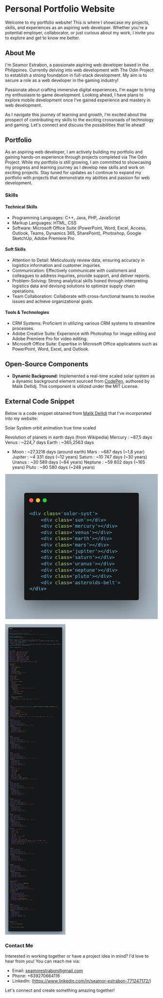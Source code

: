 # Personal Portfolio Website

Welcome to my portfolio website! This is where I showcase my projects, skills, and experiences as an aspiring web developer. Whether you're a potential employer, collaborator, or just curious about my work, I invite you to explore and get to know me better.

## About Me

I'm Seamor Estrabon, a passionate aspiring web developer based in the Philippines. Currently delving into web development with The Odin Project to establish a strong foundation in full-stack development. My aim is to secure a role as a web developer in the gaming industry!

Passionate about crafting immersive digital experiences, I'm eager to bring my enthusiasm to game development. Looking ahead, I have plans to explore mobile development once I've gained experience and mastery in web development.

As I navigate this journey of learning and growth, I'm excited about the prospect of contributing my skills to the exciting crossroads of technology and gaming. Let's connect and discuss the possibilities that lie ahead!

## Portfolio

As an aspiring web developer, I am actively building my portfolio and gaining hands-on experience through projects completed via The Odin Project. While my portfolio is still growing, I am committed to showcasing my progress and learning journey as I develop new skills and work on exciting projects. Stay tuned for updates as I continue to expand my portfolio with projects that demonstrate my abilities and passion for web development.

### Skills

#### Technical Skills

- Programming Languages: C++, Java, PHP, JavaScript
- Markup Languages: HTML, CSS
- Software: Microsoft Office Suite (PowerPoint, Word, Excel, Access, Outlook, Teams, Dynamics 365, SharePoint), Photoshop, Google SketchUp, Adobe Premiere Pro

#### Soft Skills

- Attention to Detail: Meticulously review data, ensuring accuracy in logistics information and customer inquiries.
- Communication: Effectively communicate with customers and colleagues to address inquiries, provide support, and deliver reports.
- Problem-Solving: Strong analytical skills honed through interpreting logistics data and devising solutions to optimize supply chain operations.
- Team Collaboration: Collaborate with cross-functional teams to resolve issues and achieve organizational goals.

#### Tools & Technologies

- CRM Systems: Proficient in utilizing various CRM systems to streamline processes.
- Adobe Creative Suite: Experience with Photoshop for image editing and Adobe Premiere Pro for video editing.
- Microsoft Office Suite: Expertise in Microsoft Office applications such as PowerPoint, Word, Excel, and Outlook.

## Open-Source Components

- **Dynamic Background:** Implemented a real-time scaled solar system as a dynamic background element sourced from [CodePen](https://codepen.io/kowlor/pen/ZYYQoy), authored by Malik Dellidj. This component is utilized under the MIT License.

## External Code Snippet

Below is a code snippet obtained from [Malik Dellidj](https://codepen.io/kowlor/pen/ZYYQoy) that I've incorporated into my website:

Solar System orbit animation true time scaled

Revolution of planets in earth days (from Wikipedia)
Mercury : ~87,5 days
Venus : ~224,7 days
Earth : ~365,2563 days

- Moon : ~27,3216 days (around earth)
  Mars : ~687 days (~1,8 year)
  Jupiter : ~4 331 days (~12 years)
  Saturn : ~10 747 days (~30 years)
  Uranus : ~30 589 days (~84 years)
  Neptune : ~59 802 days (~165 years)
  Pluto : ~90 580 days (~248 years)

![alt text](images/solar-html.png)

![alt text](images/solar-css.png)

### Contact Me

Interested in working together or have a project idea in mind? I'd love to hear from you! You can reach me via:

- Email: <seamorestrabon@gmail.com>
- Phone: +639270664116
- LinkedIn: (<https://www.linkedin.com/in/seamor-estrabon-771247172/>)

Let's connect and create something amazing together!
